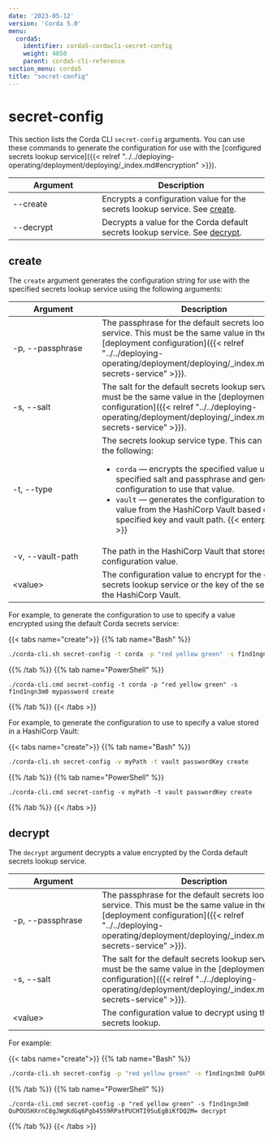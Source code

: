 ```yaml
---
date: '2023-05-12'
version: 'Corda 5.0'
menu:
  corda5:
    identifier: corda5-cordacli-secret-config
    weight: 4050
    parent: corda5-cli-reference
section_menu: corda5
title: "secret-config"
---
```


# secret-config

This section lists the Corda CLI `secret-config` arguments. You can use these commands to generate the configuration for use with the [configured secrets lookup service]({{< relref "../../deploying-operating/deployment/deploying/_index.md#encryption" >}}).

| <div style="width:160px">Argument</div> | Description                                                                             |
| --------------------------------------- | --------------------------------------------------------------------------------------- |
| \-\-create                              | Encrypts a configuration value for the secrets lookup service. See [create](#create).   |
| \-\-decrypt                             | Decrypts a value for the Corda default secrets lookup service. See [decrypt](#decrypt). |

## create

The `create` argument generates the configuration string for use with the specified secrets lookup service using the following arguments:

| <div style="width:160px">Argument</div> | Description                                                                                                                                                                                                                                                                                                                                                                      |
| --------------------------------------- | -------------------------------------------------------------------------------------------------------------------------------------------------------------------------------------------------------------------------------------------------------------------------------------------------------------------------------------------------------------------------------- |
| \-p, \-\-passphrase                     | The passphrase for the default secrets lookup service. This must be the same value in the [deployment configuration]({{< relref "../../deploying-operating/deployment/deploying/_index.md#default-secrets-service" >}}).                                                                                                                                                                 |
| \-s, \-\-salt                           | The salt for the default secrets lookup service. This must be the same value in the [deployment configuration]({{< relref "../../deploying-operating/deployment/deploying/_index.md#default-secrets-service" >}}).                                                                                                                                                                       |
| \-t, \-\-type                           | The secrets lookup service type. This can be one of the following: <ul><li>`corda` — encrypts the specified value using the specified salt and passphrase and generates the configuration to use that value.</li><li>`vault` —  generates the configuration to use a value from the HashiCorp Vault based on the specified key and vault path. {{< enterprise-icon >}}</li></ul> |
| \-v, \-\-vault-path                     | The path in the HashiCorp Vault that stores the configuration value.                                                                                                                                                                                                                                                                                                             |
| \<value\>                                 | The configuration value to encrypt for the default secrets lookup service or the key of the secret for the HashiCorp Vault.                                                                                                                                                                                                                                                      |

For example, to generate the configuration to use to specify a value encrypted using the default Corda secrets service:

   {{< tabs name="create">}}
   {{% tab name="Bash" %}}
   ```sh
   ./corda-cli.sh secret-config -t corda -p "red yellow green" -s f1nd1ngn3m0 mypassword create
   ```
   {{% /tab %}}
   {{% tab name="PowerShell" %}}
   ```shell
   ./corda-cli.cmd secret-config -t corda -p "red yellow green" -s f1nd1ngn3m0 mypassword create
   ```
   {{% /tab %}}
   {{< /tabs >}}

For example, to generate the configuration to use to specify a value stored in a HashiCorp Vault:

   {{< tabs name="create">}}
   {{% tab name="Bash" %}}
   ```sh
   ./corda-cli.sh secret-config -v myPath -t vault passwordKey create
   ```
   {{% /tab %}}
   {{% tab name="PowerShell" %}}
   ```shell
   ./corda-cli.cmd secret-config -v myPath -t vault passwordKey create
   ```
   {{% /tab %}}
   {{< /tabs >}}

## decrypt

The `decrypt` argument decrypts a value encrypted by the Corda default secrets lookup service.

| <div style="width:160px">Argument</div> | Description                                                                                                                                                                                                      |
| --------------------------------------- | ---------------------------------------------------------------------------------------------------------------------------------------------------------------------------------------------------------------- |
| \-p, \-\-passphrase                     | The passphrase for the default secrets lookup service. This must be the same value in the [deployment configuration]({{< relref "../../deploying-operating/deployment/deploying/_index.md#default-secrets-service" >}}). |
| \-s, \-\-salt                           | The salt for the default secrets lookup service. This must be the same value in the [deployment configuration]({{< relref "../../deploying-operating/deployment/deploying/_index.md#default-secrets-service" >}}).       |
| \<value\>                                 | The configuration value to decrypt using the default secrets lookup.                                                                                      |

For example:

   {{< tabs name="create">}}
   {{% tab name="Bash" %}}
   ```sh
   ./corda-cli.sh secret-config -p "red yellow green" -s f1nd1ngn3m0 QuPOUSHXrnC8gJWgKdGq6Pgb45S9RPatPUCHTI9SuEgBiKfDQ2M= decrypt
   ```
   {{% /tab %}}
   {{% tab name="PowerShell" %}}
   ```shell
   ./corda-cli.cmd secret-config -p "red yellow green" -s f1nd1ngn3m0 QuPOUSHXrnC8gJWgKdGq6Pgb45S9RPatPUCHTI9SuEgBiKfDQ2M= decrypt
   ```
   {{% /tab %}}
   {{< /tabs >}}
